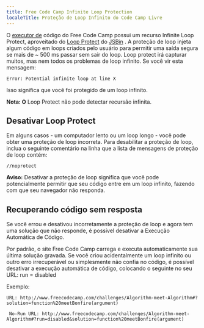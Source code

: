 ```yaml
---
title: Free Code Camp Infinite Loop Protection
localeTitle: Proteção de Loop Infinito do Code Camp Livre
---
```

O [executor de](https://github.com/jsbin/loop-protect) código do Free Code Camp possui um recurso Infinite Loop Protect, aproveitado do [Loop Protect](https://github.com/jsbin/loop-protect) do [JSBin](https://github.com/jsbin/loop-protect) . A proteção de loop injeta algum código em loops criados pelo usuário para permitir uma saída segura se mais de ~ 500 ms passar sem sair do loop. Loop protect irá capturar muitos, mas nem todos os problemas de loop infinito. Se você vir esta mensagem:

`Error: Potential infinite loop at line X`

Isso significa que você foi protegido de um loop infinito.

**Nota: O** Loop Protect não pode detectar recursão infinita.

## Desativar Loop Protect

Em alguns casos - um computador lento ou um loop longo - você pode obter uma proteção de loop incorreta. Para desabilitar a proteção de loop, inclua o seguinte comentário na linha que a lista de mensagens de proteção de loop contém:

`//noprotect`

**Aviso:** Desativar a proteção de loop significa que você pode potencialmente permitir que seu código entre em um loop infinito, fazendo com que seu navegador não responda.

## Recuperando código sem resposta

Se você errou e desativou incorretamente a proteção de loop e agora tem uma solução que não responde, é possível desativar a Execução Automática de Código.

Por padrão, o site Free Code Camp carrega e executa automaticamente sua última solução gravada. Se você criou acidentalmente um loop infinito ou outro erro irrecuperável ou simplesmente não confia no código, é possível desativar a execução automática de código, colocando o seguinte no seu URL: run = disabled

Exemplo:
```
URL: http://www.freecodecamp.com/challenges/Algorithm-meet-Algorithm#?solution=function%20meetBonfire(argument) 
 
 No-Run URL: http://www.freecodecamp.com/challenges/Algorithm-meet-Algorithm#?run=disabled&solution=function%20meetBonfire(argument) 

```